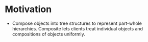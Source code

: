# Motivation
- Compose objects into tree structures to represent part-whole hierarchies. Composite lets clients treat individual objects and compositions of objects uniformly.